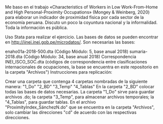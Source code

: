 Me baso en el trabajo «Characteristics of Workers in Low Work-From-Home and High Personal-Proximity Occupations» (Mongey & Weinberg, 2020) para elaborar un indicador de proximidad física por cada sector de la economía peruana. Discuto un poco la coyuntura nacional y la informalidad. Toda la información es pública.

Uso Stata para realizar el ejercicio. Las bases de datos se pueden encontrar en http://iinei.inei.gob.pe/microdatos/. Son necesarias las bases:

enaho01a-2018-500.dta (Código Módulo: 5, base anual 2018)
sumaria-2018.dta (Código Módulo: 34, base anual 2018)
Correspondencia INEI_ISCO_SOC.dta (códigos de correspondencia entre clasificaciones internacionales de ocupaciones, la base se encuentra en este repositorio en la carpeta "Archivos")
Instrucciones para replicación:

Crear una carpeta que contenga 4 carpetas nombradas de la siguiente manera:
"1_Do"
"2_BD"
"3_Temp"
"4_Tablas"
En la carpeta "2_BD" colocar todas las bases de datos necesarias.
La carpeta "1_Do" sirve para guardar archivos .do; la carpeta "3_Temp", para almacenar archivos temporales; la "4_Tablas", para guardar tablas.
En el archivo "ProximityIndex_SánchezN.do" que se encuentra en la carpeta "Archivos", solo cambiar las direcciones "cd" de acuerdo con las respectivas direcciones.